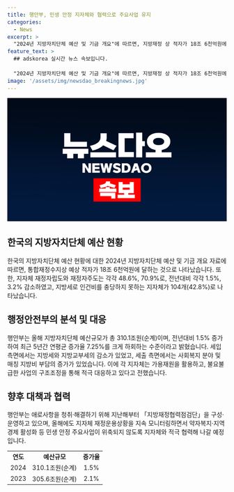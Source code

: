 ```yaml
---
title: 행안부, 민생 안정 지자체와 협력으로 주요사업 유지
categories:
  - News
excerpt: >
  "2024년 지방자치단체 예산 및 기금 개요"에 따르면, 지방재정 상 적자가 18조 6천억원에 이르며, 재정자립도와 재정자주도가 전년보다 감소한 것으로 나타났다. 지방세로 인건비를 충당하지 못하는 지자체는 104개로 알려졌다. 이에 대해 행정안전부는 2024년 지방자치단체 예산규모가 전년대비 1.5% 증가한 310.1조원으로 발표했으며, 지방세와 지방교부세가 감소하는 등의 세입 여건과 사회복지 분야 및 매칭 지방비 부담이 증가한 것을 밝혔다. 지자체는 주요 사업이 위축되지 않도록 적극 대응 중이며, 행정안전부는 애로사항을 청취하고 지자체와 협력하여 재정운용상황을 모니터링할 계획이다. (출처: 정책브리핑 www.korea.kr)
feature_text: >
  ## adskorea 실시간 뉴스 속보입니다.

  "2024년 지방자치단체 예산 및 기금 개요"에 따르면, 지방재정 상 적자가 18조 6천억원에 이르며, 재정자립도와 재정자주도가 전년보다 감소한 것으로 나타났다. 지방세로 인건비를 충당하지 못하는 지자체는 104개로 알려졌다. 이에 대해 행정안전부는 2024년 지방자치단체 예산규모가 전년대비 1.5% 증가한 310.1조원으로 발표했으며, 지방세와 지방교부세가 감소하는 등의 세입 여건과 사회복지 분야 및 매칭 지방비 부담이 증가한 것을 밝혔다. 지자체는 주요 사업이 위축되지 않도록 적극 대응 중이며, 행정안전부는 애로사항을 청취하고 지자체와 협력하여 재정운용상황을 모니터링할 계획이다. (출처: 정책브리핑 www.korea.kr)
image: '/assets/img/newsdao_breakingnews.jpg'
---
```


<p><img src="/assets/img/newsdao_breakingnews.jpg" alt="adskorea 속보" /></p>

<h2 data-ke-size="size26">한국의 지방자치단체 예산 현황</h2>

<p data-ke-size="size16">한국의 지방자치단체 예산 현황에 대한 2024년 지방자치단체 예산 및 기금 개요 자료에 따르면, 통합재정수지상 예상 적자가 18조 6천억원에 달하는 것으로 나타났습니다. 또한, 지자체 재정자립도와 재정자주도는 각각 48.6%, 70.9%로, 전년대비 각각 1.5%, 3.2% 감소하였고, 지방세로 인건비를 충당하지 못하는 지자체가 104개(42.8%)로 나타났습니다.</p>

<h2 data-ke-size="size26">행정안전부의 분석 및 대응</h2>

<p data-ke-size="size16">행안부는 올해 지방자치단체 예산규모가 총 310.1조원(순계)이며, 전년대비 1.5% 증가하여 최근 5년간 연평균 증가율 7.25%를 크게 하회하는 수준이라고 밝혔습니다. 세입 측면에서는 지방세와 지방교부세의 감소가 있었고, 세출 측면에서는 사회복지 분야 및 매칭 지방비 부담의 증가가 있었습니다. 이에 각 지자체는 가용재원을 활용하고, 불요불급한 사업의 구조조정을 통해 적극 대응하고 있다고 전했습니다.</p>

<h2 data-ke-size="size26">향후 대책과 협력</h2>

<p data-ke-size="size16">행안부는 애로사항을 청취·해결하기 위해 지난해부터 「지방재정협력점검단」을 구성·운영하고 있으며, 올해에도 지자체 재정운용상황을 지속 모니터링하면서 약자복지·지역경제 활성화 등 민생 안정 주요사업이 위축되지 않도록 지자체와 적극 협력해 나갈 예정입니다.</p>

<table>
    <tbody>
        <tr>
            <td style="text-align: center; height: 17px;"><b>연도</b></td>
            <td style="text-align: center; height: 17px;"><b>예산규모</b></td>
            <td style="text-align: center; height: 17px;"><b>증가율</b></td>
        </tr>
        <tr>
            <td style="text-align: center; height: 17px;">2024</td>
            <td style="text-align: center; height: 17px;">310.1조원(순계)</td>
            <td style="text-align: center; height: 17px;">1.5%</td>
        </tr>
        <tr>
            <td style="text-align: center; height: 17px;">2023</td>
            <td style="text-align: center; height: 17px;">305.6조원(순계)</td>
            <td style="text-align: center; height: 17px;">2.1%</td>
        </tr>
    </tbody>
</table>

<p data-ke-size="size16">&nbsp;</p>

